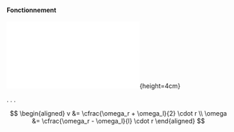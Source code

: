 #### Fonctionnement

<!--Commençons par étudier les robots mobiles les plus simples: les robots différentiels.-->
<!--Ces robots ont principalement deux roues parallèles dont la vitesse est commandée indépendamment.-->

![Exemple de robot mobile différentiel (2,0)](tikz/differentiel.pdf){height=4cm}

. . .

$$
\begin{aligned}
v      &= \cfrac{\omega_r + \omega_l}{2} \cdot r \\
\omega &= \cfrac{\omega_r - \omega_l}{l} \cdot r
\end{aligned}
$$

<!--On peut donc contrôler indépendemment leurs vitesse linéaire et angulaire.-->
